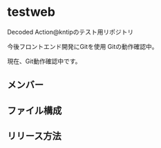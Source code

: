 # testweb
Decoded Action@kntipのテスト用リポジトリ

今後フロントエンド開発にGitを使用
Gitの動作確認中。

現在、Git動作確認中です。



## メンバー


## ファイル構成


## リリース方法





